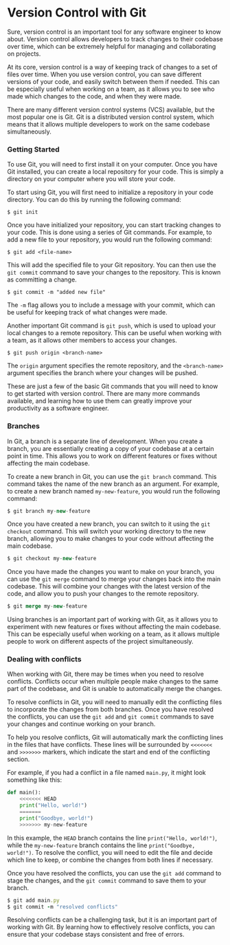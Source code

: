 # Version Control with Git

Sure, version control is an important tool for any software engineer to know about. Version control allows developers to track changes to their codebase over time, which can be extremely helpful for managing and collaborating on projects.

At its core, version control is a way of keeping track of changes to a set of files over time. When you use version control, you can save different versions of your code, and easily switch between them if needed. This can be especially useful when working on a team, as it allows you to see who made which changes to the code, and when they were made.

There are many different version control systems (VCS) available, but the most popular one is Git. Git is a distributed version control system, which means that it allows multiple developers to work on the same codebase simultaneously.

### Getting Started

To use Git, you will need to first install it on your computer. Once you have Git installed, you can create a local repository for your code. This is simply a directory on your computer where you will store your code.

To start using Git, you will first need to initialize a repository in your code directory. You can do this by running the following command:

```git
$ git init
```

Once you have initialized your repository, you can start tracking changes to your code. This is done using a series of Git commands. For example, to add a new file to your repository, you would run the following command:

```git
$ git add <file-name>
```

This will add the specified file to your Git repository. You can then use the `git commit` command to save your changes to the repository. This is known as committing a change.

```git
$ git commit -m "added new file"
```

The `-m` flag allows you to include a message with your commit, which can be useful for keeping track of what changes were made.

Another important Git command is `git push`, which is used to upload your local changes to a remote repository. This can be useful when working with a team, as it allows other members to access your changes.

```git
$ git push origin <branch-name>
```

The `origin` argument specifies the remote repository, and the `<branch-name>` argument specifies the branch where your changes will be pushed.

These are just a few of the basic Git commands that you will need to know to get started with version control. There are many more commands available, and learning how to use them can greatly improve your productivity as a software engineer.

### Branches

In Git, a branch is a separate line of development. When you create a branch, you are essentially creating a copy of your codebase at a certain point in time. This allows you to work on different features or fixes without affecting the main codebase.

To create a new branch in Git, you can use the `git branch` command. This command takes the name of the new branch as an argument. For example, to create a new branch named `my-new-feature`, you would run the following command:

```javascript
$ git branch my-new-feature
```

Once you have created a new branch, you can switch to it using the `git checkout` command. This will switch your working directory to the new branch, allowing you to make changes to your code without affecting the main codebase.

```javascript
$ git checkout my-new-feature
```

Once you have made the changes you want to make on your branch, you can use the `git merge` command to merge your changes back into the main codebase. This will combine your changes with the latest version of the code, and allow you to push your changes to the remote repository.

```sql
$ git merge my-new-feature
```

Using branches is an important part of working with Git, as it allows you to experiment with new features or fixes without affecting the main codebase. This can be especially useful when working on a team, as it allows multiple people to work on different aspects of the project simultaneously.

### Dealing with conflicts

When working with Git, there may be times when you need to resolve conflicts. Conflicts occur when multiple people make changes to the same part of the codebase, and Git is unable to automatically merge the changes.

To resolve conflicts in Git, you will need to manually edit the conflicting files to incorporate the changes from both branches. Once you have resolved the conflicts, you can use the `git add` and `git commit` commands to save your changes and continue working on your branch.

To help you resolve conflicts, Git will automatically mark the conflicting lines in the files that have conflicts. These lines will be surrounded by `<<<<<<<` and `>>>>>>>` markers, which indicate the start and end of the conflicting section.

For example, if you had a conflict in a file named `main.py`, it might look something like this:

```python
def main():
    <<<<<<< HEAD
    print("Hello, world!")
    =======
    print("Goodbye, world!")
    >>>>>>> my-new-feature
```

In this example, the `HEAD` branch contains the line `print("Hello, world!")`, while the `my-new-feature` branch contains the line `print("Goodbye, world!")`. To resolve the conflict, you will need to edit the file and decide which line to keep, or combine the changes from both lines if necessary.

Once you have resolved the conflicts, you can use the `git add` command to stage the changes, and the `git commit` command to save them to your branch.

```ruby
$ git add main.py
$ git commit -m "resolved conflicts"
```

Resolving conflicts can be a challenging task, but it is an important part of working with Git. By learning how to effectively resolve conflicts, you can ensure that your codebase stays consistent and free of errors.
